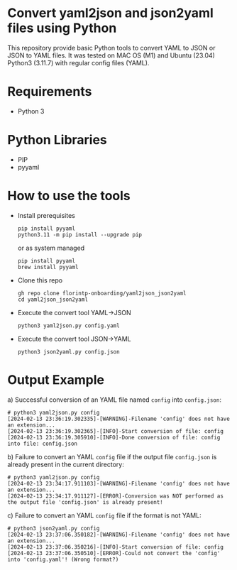 # Convert yaml2json and json2yaml files using Python

This repository provide basic Python tools to convert YAML to JSON or JSON to YAML files.
It was tested on MAC OS (M1) and Ubuntu (23.04) Python3 (3.11.7) with regular config files (YAML).

# Requirements
- Python 3

# Python Libraries
- PIP
- pyyaml

# How to use the tools

- Install prerequisites
  ````
  pip install pyyaml
  python3.11 -m pip install --upgrade pip
  ````
  or as system managed
  ````
  pip install pyyaml
  brew install pyyaml
  ````
- Clone this repo
  ````
  gh repo clone florintp-onboarding/yaml2json_json2yaml
  cd yaml2json_json2yaml
  ````
- Execute the convert tool YAML->JSON
  ````
  python3 yaml2json.py config.yaml
  ````

- Execute the convert tool JSON->YAML
  ````
  python3 json2yaml.py config.json
  ````

# Output Example
a) Successful conversion of an YAML file named `config` into `config.json`:
````
# python3 yaml2json.py config
[2024-02-13 23:36:19.302335]-[WARNING]-Filename 'config' does not have an extension...
[2024-02-13 23:36:19.302365]-[INFO]-Start conversion of file: config
[2024-02-13 23:36:19.305910]-[INFO]-Done conversion of file: config into file: config.json
````

b) Failure to convert an YAML `config` file if the output file `config.json` is already present in the current directory:
````
# python3 yaml2json.py config
[2024-02-13 23:34:17.911103]-[WARNING]-Filename 'config' does not have an extension...
[2024-02-13 23:34:17.911127]-[ERROR]-Conversion was NOT performed as the output file 'config.json' is already present!
````

c) Failure to convert an YAML `config` file if the format is not YAML:
````
# python3 json2yaml.py config
[2024-02-13 23:37:06.350182]-[WARNING]-Filename 'config' does not have an extension...
[2024-02-13 23:37:06.350216]-[INFO]-Start conversion of file: config
[2024-02-13 23:37:06.350510]-[ERROR]-Could not convert the 'config' into 'config.yaml'! (Wrong format?)
````
